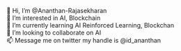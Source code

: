 👋 Hi, I’m @Ananthan-Rajasekharan  
👀 I’m interested in AI, Blockchain  
🌱 I’m currently learning AI Reinforced Learning, Blockchan  
💞️ I’m looking to collaborate on AI    
📫 Message me on twitter my handle is @id_ananthan  

<!---
Ananthan-Rajasekharan/Ananthan-Rajasekharan is a ✨ special ✨ repository because its `README.md` (this file) appears on your GitHub profile.
You can click the Preview link to take a look at your changes.
--->
